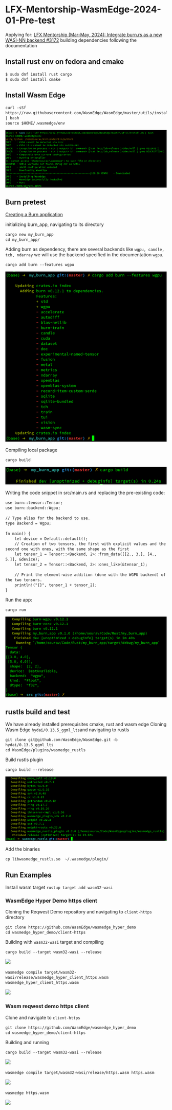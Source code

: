 # LFX-Mentorship-WasmEdge-2024-01-Pre-test
Applying for: 
[LFX Mentorship (Mar-May, 2024): Integrate burn.rs as a new WASI-NN backend #3172](https://github.com/WasmEdge/WasmEdge/issues/3172)
building dependencies following the documentation
## Install rust env on fedora and cmake
```
$ sudo dnf install rust cargo
$ sudo dnf install cmake
```
## Install Wasm Edge
```
curl -sSf https://raw.githubusercontent.com/WasmEdge/WasmEdge/master/utils/install.sh | bash
source $HOME/.wasmedge/env
```
![](https://github.com/souravpy/LFX-Mentorship-WasmEdge-2024-01-Pre-test/blob/main/images/Pasted%20image.png?raw=true)

## Burn pretest
[Creating a Burn application](https://burn.dev/book/getting-started.html)

initializing burn_app, navigating to its directory
```
cargo new my_burn_app
cd my_burn_app/
```
Adding burn as dependency, there are several backends like ``` wgpu, candle, tch, ndarray ``` we will use the backend specified in the documentation ```wgpu```.
```
cargo add burn --features wgpu
```
![output](https://github.com/souravpy/LFX-Mentorship-WasmEdge-2024-01-Pre-test/blob/main/images/Screenshot%20from%202024-02-05%2011-40-09.png?raw=true)

Compiling local package
```
cargo build
```
![](https://github.com/souravpy/LFX-Mentorship-WasmEdge-2024-01-Pre-test/blob/main/images/Pasted%20image%202.png?raw=true)

Writing the code snippet in src/main.rs and replacing the pre-existing code:
```
use burn::tensor::Tensor;
use burn::backend::Wgpu;

// Type alias for the backend to use.
type Backend = Wgpu;

fn main() {
    let device = Default::default();
    // Creation of two tensors, the first with explicit values and the second one with ones, with the same shape as the first
    let tensor_1 = Tensor::<Backend, 2>::from_data([[2., 3.], [4., 5.]], &device);
    let tensor_2 = Tensor::<Backend, 2>::ones_like(&tensor_1);

    // Print the element-wise addition (done with the WGPU backend) of the two tensors.
    println!("{}", tensor_1 + tensor_2);
}
```
Run the app:
```
cargo run
```
![](https://github.com/souravpy/LFX-Mentorship-WasmEdge-2024-01-Pre-test/blob/main/images/Pasted%20image%201.png?raw=true)

## rustls build and test
We have already installed prerequisites cmake, rust and wasm edge
Cloning Wasm Edge ```hydai/0.13.5_ggml_lts```and navigating to rustls 
```
git clone git@github.com:WasmEdge/WasmEdge.git -b hydai/0.13.5_ggml_lts
cd WasmEdge/plugins/wasmedge_rustls
```
Build rustls plugin
```
cargo build --release
```
![](https://github.com/souravpy/LFX-Mentorship-WasmEdge-2024-01-Pre-test/blob/main/images/Pasted%20image%203.png?raw=true)

Add the binaries
```
cp libwasmedge_rustls.so  ~/.wasmedge/plugin/
```
## Run Examples
Install wasm target
```rustup target add wasm32-wasi```
### WasmEdge Hyper Demo https client
Cloning the Reqwest Demo repository and navigating to ```client-https``` directory
```
git clone https://github.com/WasmEdge/wasmedge_hyper_demo
cd wasmedge_hyper_demo/client-https
```
Building with ```wasm32-wasi``` target and compiling
```
cargo build --target wasm32-wasi --release
```
![](https://github.com/souravpy/LFX-Mentorship-WasmEdge-2024-01-Pre-test/blob/main/images/Pasted%20image%208.png?raw=true)
```
wasmedge compile target/wasm32-wasi/release/wasmedge_hyper_client_https.wasm wasmedge_hyper_client_https.wasm
```
![](https://github.com/souravpy/LFX-Mentorship-WasmEdge-2024-01-Pre-test/blob/main/images/wasm%20hyper%20demo.png?raw=true)

### Wasm reqwest demo https client
Clone and navigate to ```client-https```
```
git clone https://github.com/WasmEdge/wasmedge_hyper_demo
cd wasmedge_hyper_demo/client-https
```
Building and running
```
cargo build --target wasm32-wasi --release
```
![](https://github.com/souravpy/LFX-Mentorship-WasmEdge-2024-01-Pre-test/blob/main/images/Pasted%20image%205.png?raw=true)
```
wasmedge compile target/wasm32-wasi/release/https.wasm https.wasm
```
![](https://github.com/souravpy/LFX-Mentorship-WasmEdge-2024-01-Pre-test/blob/main/images/Pasted%20image%207.png?raw=true)
```
wasmedge https.wasm
```
![](https://github.com/souravpy/LFX-Mentorship-WasmEdge-2024-01-Pre-test/blob/main/images/Pasted%20image%206.png?raw=true)
